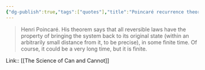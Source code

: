 ```yaml
---
{"dg-publish":true,"tags":["quotes"],"title":"Poincaré recurrence theorem","date":"2021-09-28T23:04:00+03:00","modified_at":"2022-07-04T20:56:25+03:00","permalink":"/quotes/202109282304/","dgHomeLink":false,"dgPassFrontmatter":true}
---
```



> Henri Poincaré. His theorem says that all reversible laws have the property of bringing the system back to its original state (within an arbitrarily small distance from it, to be precise), in some finite time. Of course, it could be a very long time, but it is finite.

Link:: [[The Science of Can and Cannot]]
